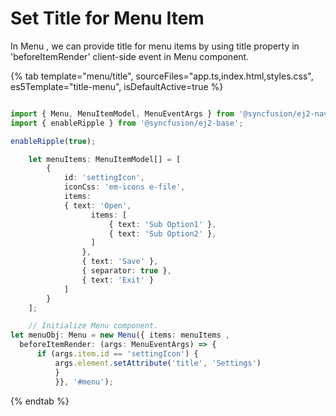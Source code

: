 # Set Title for Menu Item

In Menu , we can provide title for menu items by using title property in 'beforeItemRender' client-side event in Menu component.

{% tab template="menu/title", sourceFiles="app.ts,index.html,styles.css",
 es5Template="title-menu", isDefaultActive=true %}

```typescript

import { Menu, MenuItemModel, MenuEventArgs } from '@syncfusion/ej2-navigations';
import { enableRipple } from '@syncfusion/ej2-base';

enableRipple(true);

    let menuItems: MenuItemModel[] = [
        {
            id: 'settingIcon',
            iconCss: 'em-icons e-file',
            items:
            { text: 'Open',
                  items: [
                      { text: 'Sub Option1' },
                      { text: 'Sub Option2' },
                  ]
                },
                { text: 'Save' },
                { separator: true },
                { text: 'Exit' }
            ]
        }
    ];

    // Initialize Menu component.
let menuObj: Menu = new Menu({ items: menuItems ,
  beforeItemRender: (args: MenuEventArgs) => {
      if (args.item.id == 'settingIcon') {
          args.element.setAttribute('title', 'Settings')
          }
          }}, '#menu');

```

{% endtab %}